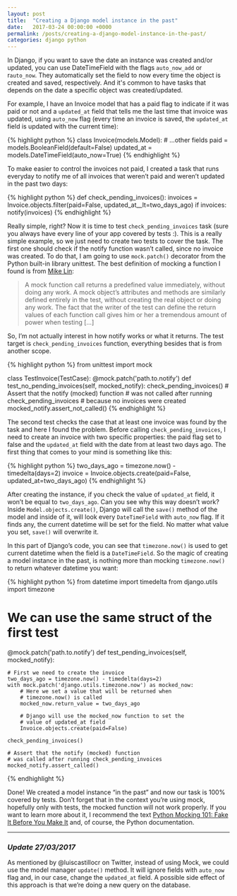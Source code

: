 ```yaml
---
layout: post
title:  "Creating a Django model instance in the past"
date:   2017-03-24 00:00:00 +0000
permalink: /posts/creating-a-django-model-instance-in-the-past/
categories: django python
---
```


In Django, if you want to save the date an instance was created and/or updated, you can use DateTimeField with the flags `auto_now_add` or r`auto_now`. They automatically set the field to now every time the object is created and saved, respectively. And it's common to have tasks that depends on the date a specific object was created/updated.

For example, I have an Invoice model that has a paid flag to indicate if it was paid or not and a `updated_at` field that tells me the last time that invoice was updated, using `auto_now` flag (every time an invoice is saved, the `updated_at` field is updated with the current time):


{% highlight python %}
class Invoice(models.Model):
    # ...other fields
    paid = models.BooleanField(default=False)
    updated_at = models.DateTimeField(auto_now=True)
{% endhighlight %}

To make easier to control the invoices not paid, I created a task that runs everyday to notify me of all invoices that weren’t paid and weren’t updated in the past two days:

{% highlight python %}
def check_pending_invoices():
    invoices = Invoice.objects.filter(paid=False,
                                      updated_at__lt=two_days_ago)
    if invoices:
        notify(invoices)
{% endhighlight %}

Really simple, right? Now it is time to test `check_pending_invoices` task (sure you always have every line of your app covered by tests :). This is a really simple example, so we just need to create two tests to cover the task. The first one should check if the notify function wasn’t called, since no invoice was created. To do that, I am going to use `mock.patch()` decorator from the Python built-in library unittest. The best definition of mocking a function I found is from [Mike Lin](https://www.fugue.co/blog/2016-02-11-python-mocking-101):

> A mock function call returns a predefined value immediately, without doing any work. A mock object’s attributes and methods are similarly defined entirely in the test, without creating the real object or doing any work. The fact that the writer of the test can define the return values of each function call gives him or her a tremendous amount of power when testing […]

So, I’m not actually interest in how notify works or what it returns. The test target is `check_pending_invoices` function, everything besides that is from another scope.

{% highlight python %}
from unittest import mock

class TestInvoice(TestCase):
    @mock.patch('path.to.notify')
    def test_no_pending_invoices(self, mocked_notify):
        check_pending_invoices()
        # Assert that the notify (mocked) function
        # was not called after running check_pending_invoices
        # because no invoices were created
        mocked_notify.assert_not_called()
{% endhighlight %}

The second test checks the case that at least one invoice was found by the task and here I found the problem. Before calling `check_pending_invoices`, I need to create an invoice with two specific properties: the paid flag set to false and the `updated_at` field with the date from at least two days ago. The first thing that comes to your mind is something like this:

{% highlight python %}
two_days_ago = timezone.now() - timedelta(days=2)
invoice = Invoice.objects.create(paid=False,
                                 updated_at=two_days_ago)
{% endhighlight %}

After creating the instance, if you check the value of `updated_at` field, it won’t be equal to `two_days_ago`. Can you see why this way doesn’t work? Inside `Model.objects.create()`, Django will call the `save()` method of the model and inside of it, will look every `DateTimeField` with `auto_now` flag. If it finds any, the current datetime will be set for the field. No matter what value you set, `save()` will overwrite it.

In this part of Django’s code, you can see that `timezone.now()` is used to get current datetime when the field is a `DateTimeField`. So the magic of creating a model instance in the past, is nothing more than mocking `timezone.now()` to return whatever datetime you want:

{% highlight python %}
from datetime import timedelta
from django.utils import timezone

# We can use the same struct of the first test
@mock.patch('path.to.notify')
def test_pending_invoices(self, mocked_notify):

    # First we need to create the invoice
    two_days_ago = timezone.now() - timedelta(days=2)
    with mock.patch('django.utils.timezone.now') as mocked_now:
        # Here we set a value that will be returned when
        # timezone.now() is called
        mocked_now.return_value = two_days_ago

        # Django will use the mocked_now function to set the
        # value of updated_at field
        Invoice.objects.create(paid=False)

    check_pending_invoices()

    # Assert that the notify (mocked) function
    # was called after running check_pending_invoices
    mocked_notify.assert_called()
{% endhighlight %}

Done! We created a model instance “in the past” and now our task is 100% covered by tests. Don’t forget that in the context you’re using mock, hopefully only with tests, the mocked function will not work properly. If you want to learn more about it, I recommend the text [Python Mocking 101: Fake It Before You Make It](https://www.fugue.co/blog/2016-02-11-python-mocking-101) and, of course, the Python documentation.

---

### *Update 27/03/2017*

As mentioned by @luiscastillocr on Twitter, instead of using Mock, we could use the model manager `update()` method. It will ignore fields with `auto_now` flag and, in our case, change the `updated_at` field. A possible side effect of this approach is that we’re doing a new query on the database.
